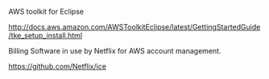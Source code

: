 
AWS toolkit for Eclipse

http://docs.aws.amazon.com/AWSToolkitEclipse/latest/GettingStartedGuide/tke_setup_install.html

Billing Software in use by Netflix for AWS account management.

https://github.com/Netflix/ice

